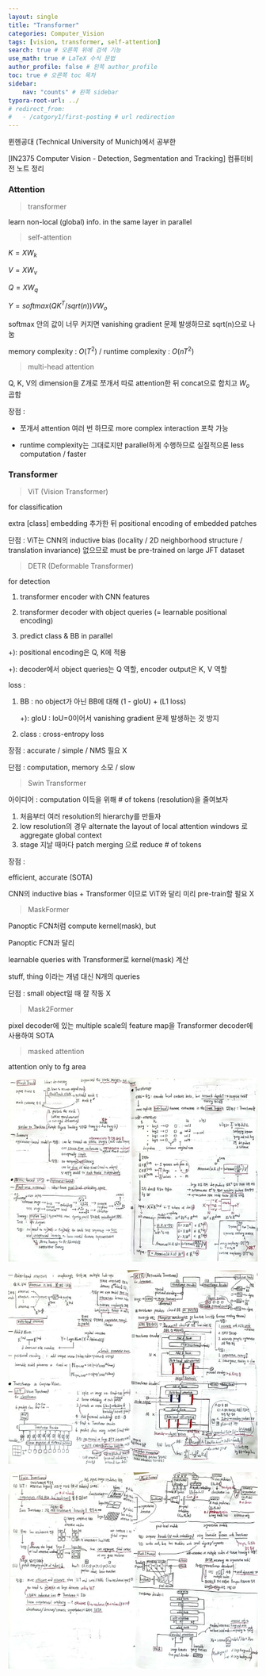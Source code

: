 ```yaml
---
layout: single
title: "Transformer"
categories: Computer_Vision
tags: [vision, transformer, self-attention]
search: true # 오른쪽 위에 검색 기능
use_math: true # LaTeX 수식 문법
author_profile: false # 왼쪽 author_profile
toc: true # 오른쪽 toc 목차
sidebar:
    nav: "counts" # 왼쪽 sidebar
typora-root-url: ../
# redirect_from:
#   - /catgory1/first-posting # url redirection
---
```




뮌헨공대 (Technical University of Munich)에서 공부한 

[IN2375 Computer Vision - Detection, Segmentation and Tracking]
컴퓨터비전 노트 정리

### Attention

> transformer

learn non-local (global) info. in the same layer in parallel

>  self-attention

$K = XW_k$

$V = XW_v$

$Q = XW_q$

$Y = softmax(QK^T/sqrt(n))V W_o$

softmax 안의 값이 너무 커지면 vanishing gradient 문제 발생하므로 sqrt(n)으로 나눔

memory complexity : $O(T^2)$ / runtime complexity : $O(nT^2)$

> multi-head attention

Q, K, V의 dimension을 Z개로 쪼개서 따로 attention한 뒤 concat으로 합치고 $W_o$ 곱함

장점 : 

- 쪼개서 attention 여러 번 하므로 more complex interaction 포착 가능

- runtime complexity는 그대로지만 parallel하게 수행하므로 실질적으론 less computation / faster

### Transformer

>ViT (Vision Transformer)

for classification

extra [class] embedding 추가한 뒤 positional encoding of embedded patches

단점 : ViT는 CNN의 inductive bias (locality / 2D neighborhood structure / translation invariance) 없으므로 must be pre-trained on large JFT dataset

> DETR (Deformable Transformer)

for detection

1. transformer encoder with CNN features 

2. transformer decoder with object queries (= learnable positional encoding)

3. predict class & BB in parallel

+): positional encoding은 Q, K에 적용

+): decoder에서 object queries는 Q 역할, encoder output은 K, V 역할

loss : 

1. BB : no object가 아닌 BB에 대해 (1 - gIoU) + (L1 loss)

   +): gIoU : IoU=0이어서 vanishing gradient 문제 발생하는 것 방지

2. class : cross-entropy loss

장점 : accurate / simple / NMS 필요 X

단점 : computation, memory 소모 / slow

> Swin Transformer

아이디어 : computation 이득을 위해 # of tokens (resolution)을 줄여보자

1. 처음부터 여러 resolution의 hierarchy를 만들자
2. low resolution의 경우 alternate the layout of local attention windows 로 aggregate global context
3. stage 지날 때마다 patch merging 으로 reduce # of tokens

장점 : 

efficient, accurate (SOTA)

CNN의 inductive bias + Transformer 이므로 ViT와 달리 미리 pre-train할 필요 X

> MaskFormer

Panoptic FCN처럼 compute kernel(mask), but 

Panoptic FCN과 달리 

learnable queries with Transformer로 kernel(mask) 계산

stuff, thing 이라는 개념 대신 N개의 queries

단점 : small object일 때 잘 작동 X

> Mask2Former

pixel decoder에 있는 multiple scale의 feature map을 Transformer decoder에 사용하여 SOTA

> masked attention

attention only to fg area

![img82](/images/2024-03-01-transformer/img82.jpg)

![img87](/images/2024-03-01-transformer/img87.jpg)

![img92](/images/2024-03-01-transformer/img92.jpg)
